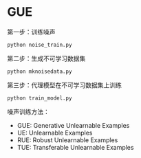 # GUE
第一步：训练噪声 
```
python noise_train.py
```

第二步：生成不可学习数据集 
```
python mknoisedata.py
```

第三步：代理模型在不可学习数据集上训练 
```
python train_model.py
```

噪声训练方法：
* GUE: Generative Unlearnable Examples
* UE: Unlearnable Examples
* RUE: Robust Unlearnable Examples
* TUE: Transferable Unlearnable Examples
